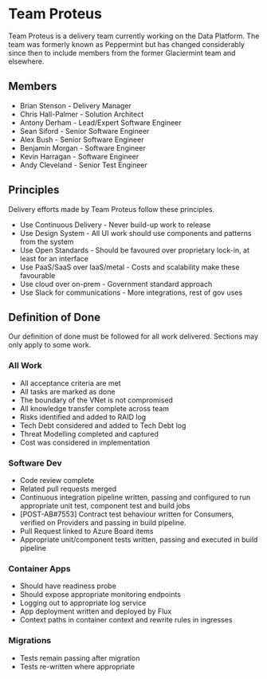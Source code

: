 # Team Proteus

Team Proteus is a delivery team currently working on the Data Platform. The team was formerly known as Peppermint but has changed considerably since then to include members from the former Glaciermint team and elsewhere.

## Members

* Brian Stenson - Delivery Manager
* Chris Hall-Palmer - Solution Architect
* Antony Derham - Lead/Expert Software Engineer
* Sean Siford - Senior Software Engineer
* Alex Bush - Senior Software Engineer
* Benjamin Morgan - Software Engineer
* Kevin Harragan - Software Engineer
* Andy Cleveland - Senior Test Engineer

## Principles

Delivery efforts made by Team Proteus follow these principles.

* Use Continuous Delivery - Never build-up work to release
* Use Design System - All UI work should use components and patterns from the system
* Use Open Standards - Should be favoured over proprietary lock-in, at least for an interface
* Use PaaS/SaaS over IaaS/metal - Costs and scalability make these favourable
* Use cloud over on-prem - Government standard approach
* Use Slack for communications - More integrations, rest of gov uses

## Definition of Done

Our definition of done must be followed for all work delivered. Sections may only apply to some work.

### All Work

* All acceptance criteria are met
* All tasks are marked as done
* The boundary of the VNet is not compromised
* All knowledge transfer complete across team
* Risks identified and added to RAID log
* Tech Debt considered and added to Tech Debt log
* Threat Modelling completed and captured
* Cost was considered in implementation

### Software Dev

* Code review complete
* Related pull requests merged
* Continuous integration pipeline written, passing and configured to run appropriate unit test, component test and build jobs
* [POST-AB#7553] Contract test behaviour written for Consumers, verified on Providers and passing in build pipeline.
* Pull Request linked to Azure Board items
* Appropriate unit/component tests written, passing and executed in build pipeline

### Container Apps

* Should have readiness probe
* Should expose appropriate monitoring endpoints
* Logging out to appropriate log service
* App deployment written and deployed by Flux
* Context paths in container context and rewrite rules in ingresses

### Migrations

* Tests remain passing after migration
* Tests re-written where appropriate
